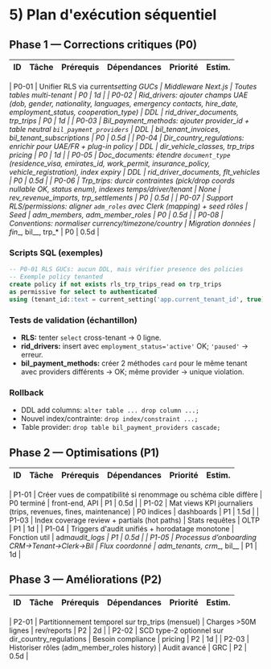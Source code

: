 # 5) Plan d'exécution séquentiel

## Phase 1 — Corrections critiques (P0)

| ID  | Tâche | Prérequis | Dépendances | Priorité | Estim. |
| --- | ----- | --------- | ----------- | -------- | ------ |

| P0-01 | Unifier RLS via current*setting GUCs | Middleware Next.js | Toutes tables multi-tenant | P0 | 1d |
| P0-02 | Rid_drivers: ajouter champs UAE (dob, gender, nationality, languages, emergency contacts, hire_date, employment_status, cooperation_type) | DDL | rid_driver_documents, trp_trips | P0 | 1d |
| P0-03 | Bil_payment_methods: ajouter provider_id + table neutral `bil_payment_providers` | DDL | bil_tenant_invoices, bil_tenant_subscriptions | P0 | 0.5d |
| P0-04 | Dir_country_regulations: enrichir pour UAE/FR + plug-in policy | DDL | dir_vehicle_classes, trp_trips pricing | P0 | 1d |
| P0-05 | Doc_documents: étendre `document_type` (residence_visa, emirates_id, work_permit, insurance_policy, vehicle_registration), index expiry | DDL | rid_driver_documents, flt_vehicles | P0 | 0.5d |
| P0-06 | Trp_trips: durcir contraintes (pick/drop coords nullable OK, status enum), indexes temps/driver/tenant | None | rev_revenue_imports, trp_settlements | P0 | 0.5d |
| P0-07 | Support RLS/permissions: aligner `adm_roles` avec Clerk (mapping) + seed rôles | Seed | adm_members, adm_member_roles | P0 | 0.5d |
| P0-08 | Conventions: normaliser currency/timezone/country | Migration données | fin*\_, bil\_\_, trp\_\* | P0 | 0.5d |

### Scripts SQL (exemples)

```sql
-- P0-01 RLS GUCs: aucun DDL, mais vérifier presence des policies
-- Exemple policy tenanted
create policy if not exists rls_trp_trips_read on trp_trips
as permissive for select to authenticated
using (tenant_id::text = current_setting('app.current_tenant_id', true));
```

### Tests de validation (échantillon)

- **RLS:** tenter `select` cross-tenant → 0 ligne.
- **rid_drivers:** insert avec `employment_status='active'` OK; `'paused'` → erreur.
- **bil_payment_methods:** créer 2 méthodes `card` pour le même tenant avec providers différents → OK; même provider → unique violation.

### Rollback

- DDL add columns: `alter table ... drop column ...;`
- Nouvel index/contrainte: `drop index/constraint ...;`
- Table provider: `drop table bil_payment_providers cascade;`

## Phase 2 — Optimisations (P1)

| ID  | Tâche | Prérequis | Dépendances | Priorité | Estim. |
| --- | ----- | --------- | ----------- | -------- | ------ |

| P1-01 | Créer vues de compatibilité si renommage ou schéma cible diffère | P0 terminé | front-end, API | P1 | 0.5d |
| P1-02 | Mat views KPI journaliers (trips, revenues, fines, maintenance) | P0 indices | dashboards | P1 | 1.5d |
| P1-03 | Index coverage review + partials (hot paths) | Stats requêtes | OLTP | P1 | 1d |
| P1-04 | Triggers d'audit unifiés + horodatage monotone | Fonction util | adm*audit_logs | P1 | 0.5d |
| P1-05 | Processus d’onboarding CRM→Tenant→Clerk→Bil | Flux coordonné | adm_tenants, crm*\_, bil\_\_ | P1 | 1d |

## Phase 3 — Améliorations (P2)

| ID  | Tâche | Prérequis | Dépendances | Priorité | Estim. |
| --- | ----- | --------- | ----------- | -------- | ------ |

| P2-01 | Partitionnement temporel sur trp_trips (mensuel) | Charges >50M lignes | rev/reports | P2 | 2d |
| P2-02 | SCD type-2 optionnel sur dir_country_regulations | Besoin compliance | pricing | P2 | 1d |
| P2-03 | Historiser rôles (adm_member_roles history) | Audit avancé | GRC | P2 | 0.5d |
